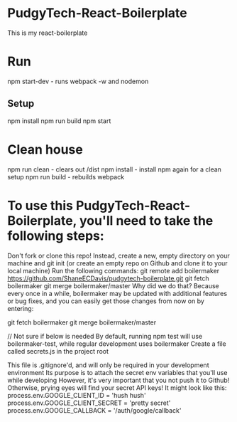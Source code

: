 # PudgyTech-React-Boilerplate

This is my react-boilerplate

# Run
npm start-dev - runs webpack -w and nodemon

## Setup

npm install
npm run build
npm start

# Clean house

npm run clean - clears out /dist
npm install - install npm again for a clean setup
npm run build - rebuilds webpack


# To use this PudgyTech-React-Boilerplate, you'll need to take the following steps:

Don't fork or clone this repo! Instead, create a new, empty directory on your machine and git init (or create an empty repo on Github and clone it to your local machine)
Run the following commands:
git remote add boilermaker https://github.com/ShaneECDavis/pudgytech-boilerplate.git
git fetch boilermaker
git merge boilermaker/master
Why did we do that? Because every once in a while, boilermaker may be updated with additional features or bug fixes, and you can easily get those changes from now on by entering:

git fetch boilermaker
git merge boilermaker/master



// Not sure if below is needed
By default, running npm test will use boilermaker-test, while regular development uses boilermaker
Create a file called secrets.js in the project root

This file is .gitignore'd, and will only be required in your development environment
Its purpose is to attach the secret env variables that you'll use while developing
However, it's very important that you not push it to Github! Otherwise, prying eyes will find your secret API keys!
It might look like this:
  process.env.GOOGLE_CLIENT_ID = 'hush hush'
  process.env.GOOGLE_CLIENT_SECRET = 'pretty secret'
  process.env.GOOGLE_CALLBACK = '/auth/google/callback'
